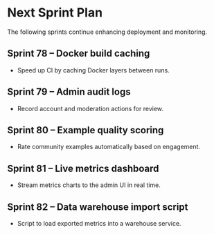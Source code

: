 # Next Sprint Plan

The following sprints continue enhancing deployment and monitoring.

## Sprint 78 – Docker build caching
* Speed up CI by caching Docker layers between runs.

## Sprint 79 – Admin audit logs
* Record account and moderation actions for review.

## Sprint 80 – Example quality scoring
* Rate community examples automatically based on engagement.

## Sprint 81 – Live metrics dashboard
* Stream metrics charts to the admin UI in real time.

## Sprint 82 – Data warehouse import script
* Script to load exported metrics into a warehouse service.
